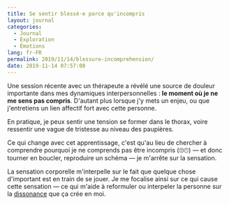 ```yaml
---
title: Se sentir blessé·e parce qu'incompris
layout: journal
categories:
  - Journal
  - Exploration
  - Émotions
lang: fr-FR
permalink: 2019/11/14/blessure-incomprehension/
date: 2019-11-14 07:57:08
---
```


Une session récente avec un thérapeute a révélé une source de douleur importante dans mes dynamiques interpersonnelles : **le moment où je ne me sens pas compris**. D'autant plus lorsque j'y mets un enjeu, ou que j'entretiens un lien affectif fort avec cette personne.

En pratique, je peux sentir une tension se former dans le thorax, voire ressentir une vague de tristesse au niveau des paupières.

Ce qui change avec cet apprentissage, c'est qu'au lieu de chercher à comprendre pourquoi je ne comprends pas être incompris (🙄🙃) — et donc tourner en boucler, reproduire un schéma — je m'arrête sur la sensation.

La sensation corporelle m'interpelle sur le fait que quelque chose d'important est en train de se jouer. Je me focalise ainsi sur ce qui cause cette sensation — ce qui m'aide à reformuler ou interpeler la personne sur la [dissonance](/2019/08/09/sensibilite-aux-dissonances/) que ça crée en moi.
